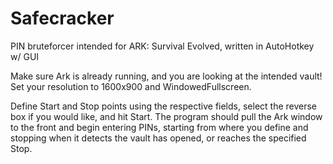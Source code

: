 # Safecracker
PIN bruteforcer intended for ARK: Survival Evolved, written in AutoHotkey w/ GUI


Make sure Ark is already running, and you are looking at the intended vault!
Set your resolution to 1600x900 and WindowedFullscreen.


Define Start and Stop points using the respective fields, select the reverse box if you would like, and hit Start. The program should pull the Ark window to the front and begin entering PINs, starting from where you define and stopping when it detects the vault has opened, or reaches the specified Stop.
